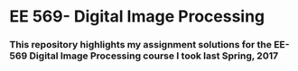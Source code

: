  # EE 569- Digital Image Processing </br>
 
 ### This repository highlights my assignment solutions for the EE-569 Digital Image Processing course I took last Spring, 2017 ###
 
 
